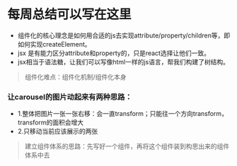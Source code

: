 # 每周总结可以写在这里


- 组件化的核心理念是如何用合适的js去实现attribute/property/children等，即如何实现createElement。
- jsx 是有能力区分attribute和property的，只是react选择让他们一致。
- jsx相当于语法糖，让我们可以写像html一样的js语言，帮我们构建了树结构。

> 组件化难点：组件化机制/组件化本身
 
### 让carousel的图片动起来有两种思路：
- 1.整体把图片一张一张右移：会一直transform；只能往一个方向transform，transform的面积会增大
- 2.只移动当前应该展示的两张

> 建立组件体系的思路：先写好一个组件，再将这个组件装到构思出来的组件体系中去